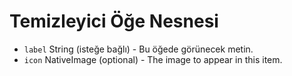 # Temizleyici Öğe Nesnesi

* `label` String (isteğe bağlı) - Bu öğede görünecek metin.
* `icon` NativeImage (optional) - The image to appear in this item.